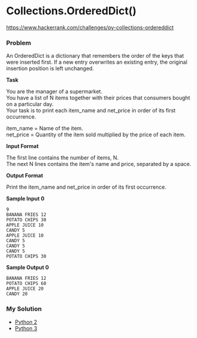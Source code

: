 # Collections.OrderedDict()

https://www.hackerrank.com/challenges/py-collections-ordereddict

### Problem

An OrderedDict is a dictionary that remembers the order of the keys that were inserted first. 
If a new entry overwrites an existing entry, the original insertion position is left unchanged.

**Task** 

You are the manager of a supermarket.   
You have a list of N items together with their prices that consumers bought on a particular day.   
Your task is to print each item_name and net_price in order of its first occurrence.  
  
item_name = Name of the item.   
net_price = Quantity of the item sold multiplied by the price of each item.  

**Input Format**

The first line contains the number of items, N.   
The next N lines contains the item's name and price, separated by a space.

**Output Format**

Print the item_name and net_price in order of its first occurrence.

**Sample Input 0**

```
9
BANANA FRIES 12
POTATO CHIPS 30
APPLE JUICE 10
CANDY 5
APPLE JUICE 10
CANDY 5
CANDY 5
CANDY 5
POTATO CHIPS 30
````

**Sample Output 0**

```
BANANA FRIES 12
POTATO CHIPS 60
APPLE JUICE 20
CANDY 20
```

### My Solution

- [Python 2](python2.py)
- [Python 3](python3.py)